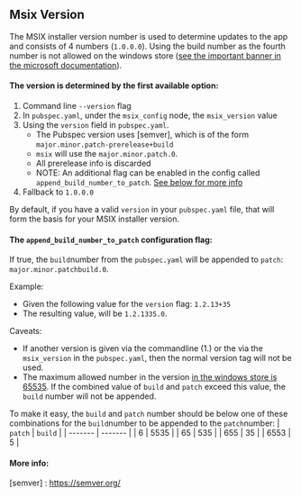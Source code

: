 ## Msix Version

The MSIX installer version number is used to determine updates to the app and consists of 4 numbers (`1.0.0.0`).
Using the build number as the fourth number is not allowed on the windows store ([see the important banner in the microsoft documentation](https://learn.microsoft.com/en-us/windows/apps/publish/publish-your-app/package-version-numbering?pivots=store-installer-msix#version-numbering-for-windows10-packages)).
#### The version is determined by the first available option:

1. Command line `--version` flag
2. In `pubspec.yaml`, under the `msix_config` node, the `msix_version` value
3. Using the `version` field in `pubspec.yaml`.
   - The Pubspec version uses [semver], which is of the form `major.minor.patch-prerelease+build`
   - `msix` will use the `major.minor.patch.0`.
   - All prerelease info is discarded
   - NOTE: An additional flag can be enabled in the config called `append_build_number_to_patch`. [See below for more info](#the-append_build_number_to_patch-flag) 
4. Fallback to `1.0.0.0`

By default, if you have a valid `version` in your `pubspec.yaml` file, that will form the basis for your MSIX installer version.

#### The `append_build_number_to_patch` configuration flag:
If true, the `build`number from the `pubspec.yaml` will be appended to `patch`: `major.minor.patchbuild.0`.

Example: 
- Given the following value for the `version` flag: `1.2.13+35`
- The resulting value, will be `1.2.1335.0`.



Caveats:
- If another version is given via the commandline (1.) or the via the `msix_version` in the `pubspec.yaml`, then the normal version tag will not be used.
- The maximum allowed number in the version [in the windows store is 65535](https://learn.microsoft.com/en-us/windows/apps/publish/publish-your-app/package-version-numbering?pivots=store-installer-msix#version-numbering-for-windows10-packages). If the combined value of `build` and `patch` exceed this value, the `build` number will not be appended.

To make it easy, the `build` and `patch` number should be below one of these combinations for the `build`number to be appended to the `patch`number: 
| `patch` | `build` |
| ------- | ------- |
| 6       | 5535    |
| 65      | 535     |
| 655     | 35      |
| 6553    | 5       |



#### More info:
[semver] : https://semver.org/
